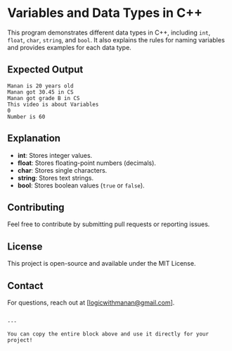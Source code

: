 
# Variables and Data Types in C++

This program demonstrates different data types in C++, including `int`, `float`, `char`, `string`, and `bool`. It also explains the rules for naming variables and provides examples for each data type.


## Expected Output

```
Manan is 20 years old
Manan got 30.45 in CS
Manan got grade B in CS
This video is about Variables
0
Number is 60
```

## Explanation

- **int**: Stores integer values.
- **float**: Stores floating-point numbers (decimals).
- **char**: Stores single characters.
- **string**: Stores text strings.
- **bool**: Stores boolean values (`true` or `false`).

## Contributing

Feel free to contribute by submitting pull requests or reporting issues.

## License

This project is open-source and available under the MIT License.

## Contact

For questions, reach out at [logicwithmanan@gmail.com].
```

--- 

You can copy the entire block above and use it directly for your project!